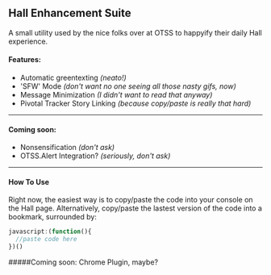 ## Hall Enhancement Suite

A small utility used by the nice folks over at OTSS to happyify their daily Hall experience.

#### Features:
   - Automatic greentexting _(neato!)_
   - 'SFW' Mode _(don't want no one seeing all those nasty gifs, now)_
   - Message Minimization _(I didn't want to read that anyway)_
   - Pivotal Tracker Story Linking _(because copy/paste is really that hard)_
   
---

#### Coming soon:
   - Nonsensification _(don't ask)_
   - OTSS.Alert Integration? _(seriously, don't ask)_
   
---

#### How To Use

Right now, the easiest way is to copy/paste the code into your console on the Hall page.
Alternatively, copy/paste the lastest version of the code into a bookmark, surrounded by:
```javascript
javascript:(function(){
  //paste code here
})()
```

#####Coming soon: Chrome Plugin, maybe?
